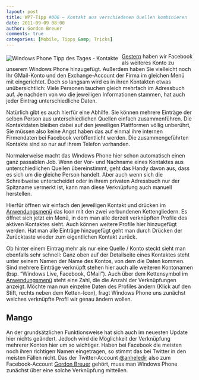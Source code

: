```yaml
---
layout: post
title: WP7-Tipp #006 – Kontakt aus verschiedenen Quellen kombinieren
date: 2011-09-09 08:00
author: Gordon Breuer
comments: true
categories: [Mobile, Tipps &amp; Tricks]
---
```

<p><img style="margin: 5px 10px 10px 0px; float: left" alt="Windows Phone Tipp des Tages - Kontakte" src="http://anheledirwp.blob.core.windows.net/wordpress/2011/09/kontakte.png" /></p>  <p><a href="/post/2011/09/08/WP7-Tipp-005-%E2%80%93-Facebook-auf-dem-Windows-Phone.aspx">Gestern</a> haben wir Facebook als weiteres Konto zu unserem Windows Phone hinzugefügt. Außerdem haben Sie vielleicht noch Ihr GMail-Konto und den Exchange-Account der Firma im gleichen Menü mit eingerichtet. Doch so langsam wird es in ihren Kontakten etwas unübersichtlich: Viele Personen tauchen gleich mehrfach im Adressbuch auf. Je nachdem von wo die jeweiligen Informationen stammen, hat auch jeder Eintrag unterschiedliche Daten.</p>  <p>Natürlich gibt es auch hierfür eine Abhilfe. Sie können mehrere Einträge der selben Person aus unterschiedlichen Quellen einfach zusammenführen. Die Kontaktdaten bleiben dabei auf den jeweiligen Plattformen völlig unberührt, Sie müssen also keine Angst haben das auf einmal ihre internen Firmendaten bei Facebook veröffentlicht werden. Die zusammengeführten Kontakte sind so nur auf ihrem Telefon vorhanden.</p>  <p>Normalerweise macht das Windows Phone hier schon automatisch einen ganz passablen Job. Wenn der Vor- und Nachname eines Kontaktes aus unterschiedlichen Quellen übereinstimmt, geht das Handy davon aus, dass es sich um die gleiche Person handelt. Aber auch wenn sich die Schreibweise unterscheidet oder in ihrem privaten Adressbuch nur der Spitzname vermerkt ist, kann man diese Verknüpfung auch manuell herstellen.</p>  <p>Hierfür öffnen wir einfach den jeweiligen Kontakt und drücken im <a href="/post/2011/09/05/WP7-Tipp-002-%E2%80%93-Das-Anwendungs-und-Kontextmenu.aspx">Anwendungsmenü</a> das Icon mit den zwei verbundenen Kettengliedern. Es öffnet sich jetzt ein Menü, in dem man alle derzeit verknüpften Profile des aktiven Kontaktes sieht. Auch können weitere Profile hier hinzugefügt werden. Hat man alle Einträge hinzugefügt geht man durch Drücken der Zurücktaste wieder zum eigentlichen Kontakt zurück.</p>  <p>Ob hinter einem Eintrag mehr als nur eine Quelle / Konto steckt sieht man ebenfalls sehr schnell: Ganz oben auf der Detailseite eines Kontaktes steht unter seinem Namen der Name des Kontos, von dem die Daten kommen. Sind mehrere Einträge verknüpft stehen hier auch alle weiteren Kontonamen (bsp. “Windows Live, Facebook, GMail”). Auch über dem Kettensymbol im <a href="/post/2011/09/05/WP7-Tipp-002-%E2%80%93-Das-Anwendungs-und-Kontextmenu.aspx">Anwendungsmenü</a> steht eine Zahl, die die Anzahl der Verknüpfungen anzeigt. Möchte man nun einzelne Daten des Profiles ändern (Klick auf den Stift, rechts neben dem Ketten-Icon), fragt Windows Phone uns zunächst welches verknüpfte Profil wir genau ändern wollen. </p>  <h2>Mango</h2>  <p>An der grundsätzlichen Funktionsweise hat sich auch im neuesten Update hier nichts geändert. Jedoch wird die Möglichkeit der Verknüpfung mehrerer Konten hier um so wichtiger. Haben bei Facebook die meisten noch ihren richtigen Namen eingetragen, so stimmt das bei Twitter in den meisten Fällen nicht. Das der Twitter-Account <a href="http://twitter.com/anheledir">@anheledir</a> also zum Facebook-Account <a href="http://www.facebook.com/gordon.breuer">Gordon Breuer</a> gehört, muss man Windows Phone zunächst über eine solche Verknüpfung mitteilen.</p>
